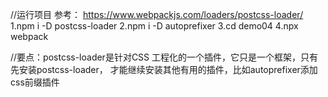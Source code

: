 //运行项目
参考：
https://www.webpackjs.com/loaders/postcss-loader/
1.npm i -D postcss-loader
2.npm i -D autoprefixer
3.cd demo04
4.npx webpack

//要点：postcss-loader是针对CSS 工程化的一个插件，它只是一个框架，只有先安装postcss-loader，
才能继续安装其他有用的插件，比如autoprefixer添加css前缀插件

